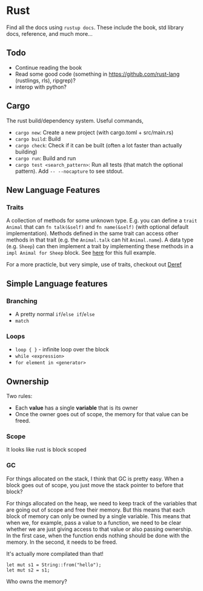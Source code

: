 # Rust

Find all the docs using `rustup docs`. These include the book, std library docs, reference, and much more...

## Todo
* Continue reading the book
* Read some good code (something in https://github.com/rust-lang (rustlings, rls), ripgrep)?
* interop with python?

## Cargo

The rust build/dependency system. Useful commands,

* `cargo new`: Create a new project (with cargo.toml + src/main.rs)
* `cargo build`: Build
* `cargo check`: Check if it can be built (often a lot faster than actually building)
* `cargo run`: Build and run
* `cargo test <search_pattern>`: Run all tests (that match the optional pattern). Add `-- --nocapture` to see stdout.

## New Language Features

### Traits

A collection of methods for some unknown type. E.g. you can define a `trait Animal` that can `fn talk(&self)` and `fn name(&self)` (with optional default implementation).
Methods defined in the same trait can access other methods in that trait (e.g. the `Animal.talk` can hit `Animal.name`).
A data type (e.g. `Sheep`) can then implement a trait by implementing these methods in a `impl Animal for Sheep` block.
See [here](https://doc.rust-lang.org/rust-by-example/trait.html) for this full example.

For a more practicle, but very simple, use of traits, checkout out [Deref](https://doc.rust-lang.org/std/ops/trait.Deref.html)

## Simple Language features

### Branching

* A pretty normal `if`/`else if`/`else`
* `match`


### Loops
* `loop { }` - infinite loop over the block
* `while <expression>`
* `for element in <generator>`


## Ownership

Two rules:
* Each **value** has a single **variable** that is its owner
* Once the owner goes out of scope, the memory for that value can be freed.

### Scope

It looks like rust is block scoped

### GC

For things allocated on the stack, I think that GC is pretty easy. When a block goes out of scope, you just move the stack pointer to before that block?

For things allocated on the heap, we need to keep track of the variables that are going out of scope and free their memory. But this means that each block of memory can only be owned by a single variable. This means that when we, for example, pass a value to a function, we need to be clear whether we are just giving access to that value or also passing ownership. In the first case, when the function ends nothing should be done with the memory. In the second, it needs to be freed.

It's actually more compilated than that!

```
let mut s1 = String::from("hello");
let mut s2 = s1;
```

Who owns the memory?
